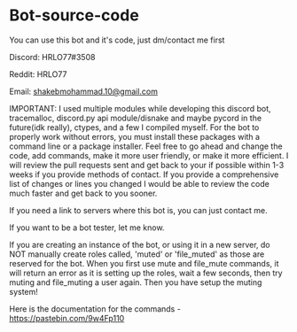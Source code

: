 # Bot-source-code
You can use this bot and it's code, just dm/contact me first
 
Discord: HRLO77#3508
 
Reddit: HRLO77
 
Email: shakebmohammad.10@gmail.com
 
IMPORTANT: I used multiple modules while developing this discord bot, tracemalloc, discord.py api module/disnake and maybe pycord in the future(idk really), ctypes, and a few I compiled myself. For the bot to properly work without errors, you must install these packages with a command line or a package installer. Feel free to go ahead and change the code, add commands, make it more user friendly, or make it more efficient.
I will review the pull requests sent and get back to your if possible within 1-3 weeks if you provide methods of contact. If you provide a comprehensive list of changes or lines you changed I would be able to review the code much faster and get back to you sooner.

If you need a link to servers where this bot is, you can just contact me.

If you want to be a bot tester, let me know.

If you are creating an instance of the bot, or using it in a new server, do NOT manually create roles called, 'muted' or 'file_muted' as those are reserved for the bot. When you first use mute and file_mute commands, it will return an error as it is setting up the roles, wait a few seconds, then try muting and file_muting a user again. Then you have setup the muting system!

Here is the documentation for the commands - https://pastebin.com/9w4Fp110
